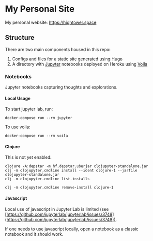 # My Personal Site

My personal website: https://hightower.space

## Structure

There are two main components housed in this repo:

1. Configs and files for a static site generated using [Hugo](gohugo.io)
2. A directory with [Jupyter](https://jupyter.org/) notebooks deployed on Heroku using [Voila](https://github.com/voila-dashboards/voila)

### Notebooks

Jupyter notebooks capturing thoughts and explorations.

#### Local Usage

To start jupyter lab, run:

```
docker-compose run --rm jupyter
```

To use voila:

```
docker-compose run --rm voila
```

#### Clojure

This is not yet enabled.

```shell
clojure -A:depstar -m hf.depstar.uberjar clojupyter-standalone.jar
clj -m clojupyter.cmdline install --ident clojure-1 --jarfile clojupyter-standalone.jar
clj -m clojupyter.cmdline list-installs

clj -m clojupyter.cmdline remove-install clojure-1
```

#### Javascript

Local use of javascript in Jupyter Lab is limited (see [https://github.com/jupyterlab/jupyterlab/issues/3748](https://github.com/jupyterlab/jupyterlab/issues/3748)).

If one needs to use javascript locally, open a notebook as a classic notebook and it should work.
